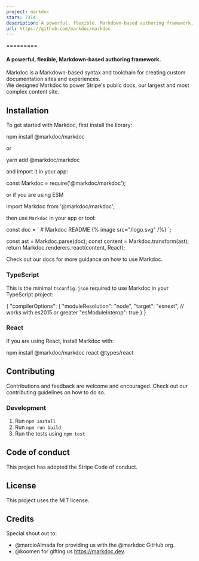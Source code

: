 ```yaml
---
project: markdoc
stars: 7314
description: A powerful, flexible, Markdown-based authoring framework.
url: https://github.com/markdoc/markdoc
---
```


  
  
  

=========

#### A powerful, flexible, Markdown-based authoring framework.

Markdoc is a Markdown\-based syntax and toolchain for creating custom documentation sites and experiences.  
We designed Markdoc to power Stripe's public docs, our largest and most complex content site.

Installation
------------

To get started with Markdoc, first install the library:

npm install @markdoc/markdoc

or

yarn add @markdoc/markdoc

and import it in your app:

const Markdoc \= require('@markdoc/markdoc');

or if you are using ESM

import Markdoc from '@markdoc/markdoc';

then use `Markdoc` in your app or tool:

const doc \= \`
\# Markdoc README
{% image src="/logo.svg" /%}
\`;

const ast \= Markdoc.parse(doc);
const content \= Markdoc.transform(ast);
return Markdoc.renderers.react(content, React);

Check out our docs for more guidance on how to use Markdoc.

### TypeScript

This is the minimal `tsconfig.json` required to use Markdoc in your TypeScript project:

{
  "compilerOptions": {
    "moduleResolution": "node",
    "target": "esnext", // works with es2015 or greater
    "esModuleInterop": true
  }
}

### React

If you are using React, install Markdoc with:

npm install @markdoc/markdoc react @types/react

Contributing
------------

Contributions and feedback are welcome and encouraged. Check out our contributing guidelines on how to do so.

### Development

1.  Run `npm install`
2.  Run `npm run build`
3.  Run the tests using `npm test`

Code of conduct
---------------

This project has adopted the Stripe Code of conduct.

License
-------

This project uses the MIT license.

Credits
-------

Special shout out to:

-   @marcioAlmada for providing us with the @markdoc GitHub org.
-   @koomen for gifting us https://markdoc.dev.
